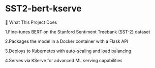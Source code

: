 # SST2-bert-kserve
  
🎯 What This Project Does

1.Fine-tunes BERT on the Stanford Sentiment Treebank (SST-2) dataset

2.Packages the model in a Docker container with a Flask API

3.Deploys to Kubernetes with auto-scaling and load balancing

4.Serves via KServe for advanced ML serving capabilities

